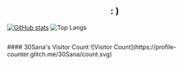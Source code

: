 <h2 align="center">: )</h2>

[![GitHub stats](https://github-readme-stats-git-masterrstaa-rickstaa.vercel.app/api?username=30Sana&show_icons=true&theme=midnight-purple)](https://github.com/30Sana/30Sana)
![Top Langs](https://github-readme-stats.vercel.app/api/top-langs/?username=30Sana&langs_count=20&theme=midnight-purple&layout=donut&hide_progress=false)
<h2 align="center"></h2>
#### 30Sana's Visitor Count
![Visitor Count](https://profile-counter.glitch.me/30Sana/count.svg)

